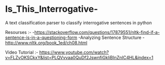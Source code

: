# Is_This_Interrogative-
A text classification parser to classify interrogative sentences in python

Resourses :- 
-https://stackoverflow.com/questions/17879551/nltk-find-if-a-sentence-is-in-a-questioning-form
-Analyzing Sentence Structure - http://www.nltk.org/book_1ed/ch08.html

Video Tutorial :- https://www.youtube.com/watch?v=FLZvOKSCkxY&list=PLQVvvaa0QuDf2JswnfiGkliBInZnIC4HL&index=1
